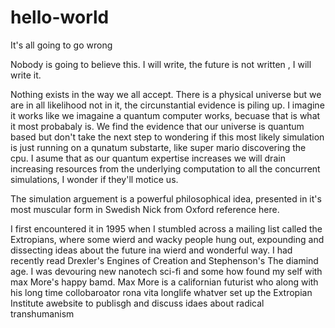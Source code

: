 # hello-world
It's all going to go wrong

Nobody is going to believe this. I will write, the future is not written 
, I will write it.

Nothing exists in the way we all accept. There is a physical universe but we are in all likelihood not in it, the circunstantial evidence is piling up. I imagine it works like we imagaine a quantum computer works, becuase that is what it most probabaly is. We find the evidence that our universe is quantum based but don't take the next step to wondering if this most likely simulation is just running on a qunatum substarte, like super mario discovering the cpu. I asume that as our quantum expertise increases we will drain increasing resources from the underlying computation to all the concurrent simulations, I wonder if they'll motice us. 

The simulation arguement is a powerful philosophical idea, presented in it's most muscular form in Swedish Nick from Oxford reference here. 

I first encountered it in 1995 when I stumbled across a mailing list called the Extropians, where some wierd and wacky people hung out, expounding and dissecting ideas about the future ina  wierd and wonderful way. I had recently read Drexler's Engines of Creation and Stephenson's The diamind age. I was devouring new nanotech sci-fi and some how found my self with max More's happy bamd. Max More is a californian futurist who along with his long time collobaroator rona vita longlife whatver set up the Extropian Institute awebsite to publisgh and discuss idaes about radical transhumanism
